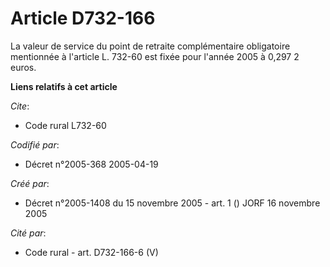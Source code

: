 # Article D732-166

La valeur de service du point de retraite complémentaire obligatoire mentionnée à l'article L. 732-60 est fixée pour l'année
2005 à 0,297 2 euros.

**Liens relatifs à cet article**

_Cite_:

  - Code rural L732-60

_Codifié par_:

  - Décret n°2005-368 2005-04-19

_Créé par_:

  - Décret n°2005-1408 du 15 novembre 2005 - art. 1 () JORF 16 novembre 2005

_Cité par_:

  - Code rural - art. D732-166-6 (V)

